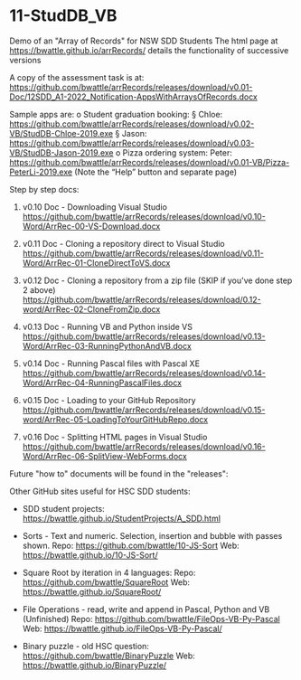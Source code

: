 # 11-StudDB_VB
Demo of an "Array of Records" for NSW SDD Students
The html page at https://bwattle.github.io/arrRecords/ details the functionality of successive versions 

A copy of the assessment task is at: https://github.com/bwattle/arrRecords/releases/download/v0.01-Doc/12SDD_A1-2022_Notification-AppsWithArraysOfRecords.docx


Sample apps are:
	o Student graduation booking:
		§ Chloe: https://github.com/bwattle/arrRecords/releases/download/v0.02-VB/StudDB-Chloe-2019.exe
		§ Jason: https://github.com/bwattle/arrRecords/releases/download/v0.03-VB/StudDB-Jason-2019.exe
	o Pizza ordering system:
Peter: https://github.com/bwattle/arrRecords/releases/download/v0.01-VB/Pizza-PeterLi-2019.exe (Note the “Help” button and separate page)


Step by step docs:
1. v0.10 Doc - Downloading Visual Studio
https://github.com/bwattle/arrRecords/releases/download/v0.10-Word/ArrRec-00-VS-Download.docx

2. v0.11 Doc - Cloning a repository direct to Visual Studio
https://github.com/bwattle/arrRecords/releases/download/v0.11-Word/ArrRec-01-CloneDirectToVS.docx
  
3. v0.12 Doc - Cloning a repository from a zip file (SKIP if you've done step 2 above)
https://github.com/bwattle/arrRecords/releases/download/0.12-word/ArrRec-02-CloneFromZip.docx
 
4.  v0.13 Doc - Running VB and Python inside VS
https://github.com/bwattle/arrRecords/releases/download/v0.13-Word/ArrRec-03-RunningPythonAndVB.docx

5.  v0.14 Doc - Running Pascal files with Pascal XE
https://github.com/bwattle/arrRecords/releases/download/v0.14-Word/ArrRec-04-RunningPascalFiles.docx

6.  v0.15 Doc - Loading to your GitHub Repository
https://github.com/bwattle/arrRecords/releases/download/v0.15-word/ArrRec-05-LoadingToYourGitHubRepo.docx

7.  v0.16 Doc - Splitting HTML pages in Visual Studio
https://github.com/bwattle/arrRecords/releases/download/v0.16-Word/ArrRec-06-SplitView-WebForms.docx

Future "how to" documents will be found in the "releases":

 

Other GitHub sites useful for HSC SDD students:

* SDD student projects: https://bwattle.github.io/StudentProjects/A_SDD.html
	
* Sorts - Text and numeric. Selection, insertion and bubble with passes shown. Repo: https://github.com/bwattle/10-JS-Sort Web: https://bwattle.github.io/10-JS-Sort/

* Square Root by iteration in 4 languages: Repo: https://github.com/bwattle/SquareRoot Web: https://bwattle.github.io/SquareRoot/

* File Operations - read, write and append in Pascal, Python and VB (Unfinished) Repo: https://github.com/bwattle/FileOps-VB-Py-Pascal Web: https://bwattle.github.io/FileOps-VB-Py-Pascal/

* Binary puzzle - old HSC question: https://github.com/bwattle/BinaryPuzzle Web: https://bwattle.github.io/BinaryPuzzle/

